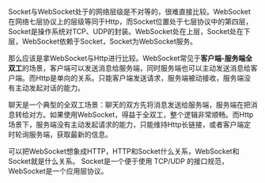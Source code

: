 Socket与WebSocket处于的网络层级是不对等的，很难直接比较。WebSocket在网络七层协议上的层级等同于Http，而Socket位置处于七层协议中的第四层，Socket是操作系统对TCP、UDP的封装。WebSocket处在上层，Socket处在下层，WebSocket依赖于Socket，Socket为WebSocket服务。

那么应该是拿WebSocket与Http进行比较。WebSocket常见于**客户端-服务端全双工**的场景，客户端可以发送消息给服务端，同时服务端也可以主动发送消息给客户端。而Http是单向的关系。只能客户端发送请求，服务端被动接收，服务端没有主动发起对话的能力。

聊天是一个典型的全双工场景：聊天的双方先将消息发送给服务端，服务端在把消息转给对方。如果使用WebSocket，得益于全双工，整个逻辑非常顺畅。而Http场景下，服务端没有主动发起请求的能力，只能维持Http长链接，或者客户端定时轮询服务端，获取最新的信息。

可以把WebSocket想象成HTTP，HTTP和Socket什么关系，WebSocket和Socket就是什么关系。
Socket是一个便于使用 TCP/UDP 的接口规范，WebSocket是一个应用层协议。